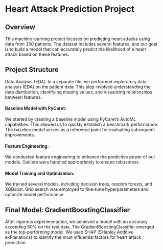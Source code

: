 # Heart Attack Prediction Project
## Overview
This machine learning project focuses on predicting heart attacks using data from 350 patients. The dataset includes several features, and our goal is to build a model that can accurately predict the likelihood of a heart attack based on these features.

## Project Structure
Data Analysis (EDA): In a separate file, we performed exploratory data analysis (EDA) on the patient data. This step involved understanding the data distribution, identifying missing values, and visualizing relationships between features.
#### Baseline Model with PyCaret:
We started by creating a baseline model using PyCaret’s AutoML capabilities. This allowed us to quickly establish a benchmark performance.
The baseline model serves as a reference point for evaluating subsequent improvements.
#### Feature Engineering:
We conducted feature engineering to enhance the predictive power of our models.
Outliers were handled appropriately to ensure robustness.
#### Model Training and Optimization:
We trained several models, including decision trees, random forests, and XGBoost.
Grid search was employed to fine-tune hyperparameters and optimize model performance.
## Final Model: GradientBoostingClassifier
After rigorous experimentation, we achieved a model with an accuracy exceeding 90% on the test data.
The GradientBoostingClassifier emerged as the top-performing model.
We used SHAP (SHapley Additive exPlanations) to identify the most influential factors for heart attack prediction.
